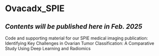 # Ovacadx_SPIE

## ***Contents will be published here in Feb. 2025*** 

Code and supporting material for our SPIE medical imaging publication: Identifying Key Challenges in Ovarian Tumor Classification: A Comparative Study Using Deep Learning and Radiomics
